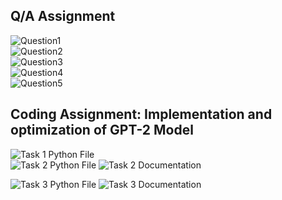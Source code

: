 ## Q/A Assignment
![Question1]() <br>
![Question2]()<br>
![Question3]()<br>
![Question4]()<br>
![Question5]()
<br>
## Coding Assignment: Implementation and optimization of GPT-2 Model
![Task 1 Python File]()<br>
![Task 2 Python File]()
![Task 2 Documentation]()<br>

![Task 3 Python File]()
![Task 3 Documentation]()
